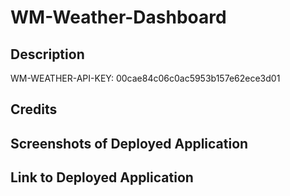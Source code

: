# WM-Weather-Dashboard

## Description ##

WM-WEATHER-API-KEY: 00cae84c06c0ac5953b157e62ece3d01


## Credits ## 


## Screenshots of Deployed Application ##


## Link to Deployed Application ##